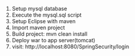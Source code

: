 1) Setup mysql database
2) Execute the mysql.sql script
3) Setup Eclipse with maven
4) Import maven project
5) Build project: mvn clean install
6) Deploy war to app server(tomcat)
7) visit: http://localhost:8080/SpringSecurity/login
